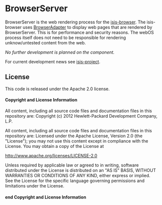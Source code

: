 BrowserServer
=============

BrowserServer is the web rendering process for the [isis-browser](/isis-project/isis-browser). The isis-browser uses [BrowserAdapter](/isis-project/BrowserAdapter) to display web pages that are rendered by BrowserServer. This is for performance and security reasons. The webOS process itself does not need to be responsible for rendering unknow/untested content from the web.

_No further development is planned on the component._

For current development news see [isis-project](http://isis-project.org).

License
-------
This code is released under the Apache 2.0 license.

#### Copyright and License Information

All content, including all source code files and documentation files in this repository are:
Copyright (c) 2012 Hewlett-Packard Development Company, L.P.

All content, including all source code files and documentation files in this repository are:
Licensed under the Apache License, Version 2.0 (the "License");
you may not use this content except in compliance with the License.
You may obtain a copy of the License at

http://www.apache.org/licenses/LICENSE-2.0

Unless required by applicable law or agreed to in writing, software
distributed under the License is distributed on an "AS IS" BASIS,
WITHOUT WARRANTIES OR CONDITIONS OF ANY KIND, either express or implied.
See the License for the specific language governing permissions and
limitations under the License.

#### end Copyright and License Information
